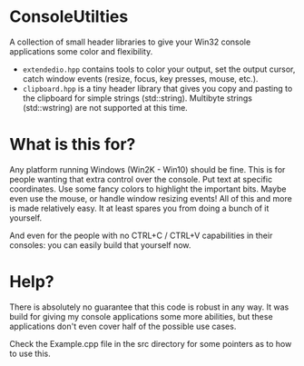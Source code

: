# ConsoleUtilties
A collection of small header libraries to give your Win32 console applications some color and flexibility.
- `extendedio.hpp` contains tools to color your output, set the output cursor, catch window events (resize, focus, key presses, mouse, etc.).
- `clipboard.hpp` is a tiny header library that gives you copy and pasting to the clipboard for simple strings (std::string). Multibyte strings (std::wstring) are not supported at this time.

# What is this for?
Any platform running Windows (Win2K - Win10) should be fine. This is for people wanting that extra control over the console. Put text at specific coordinates. Use some fancy colors to highlight the important bits. Maybe even use the mouse, or handle window resizing events! All of this and more is made relatively easy. It at least spares you from doing a bunch of it yourself.

And even for the people with no CTRL+C / CTRL+V capabilities in their consoles: you can easily build that yourself now.

# Help?
There is absolutely no guarantee that this code is robust in any way. It was build for giving my console applications some more abilities, but these applications don't even cover half of the possible use cases.

Check the Example.cpp file in the src directory for some pointers as to how to use this.

